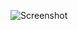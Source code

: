 ![Screenshot](https://raw.githubusercontent.com/Cryakl/Ultimate-RAT-Collection/refs/heads/main/XtremeRat/Xtreme%20RAT%20v3.5%20Private%20-%20Fixed/Screenshot.png)
